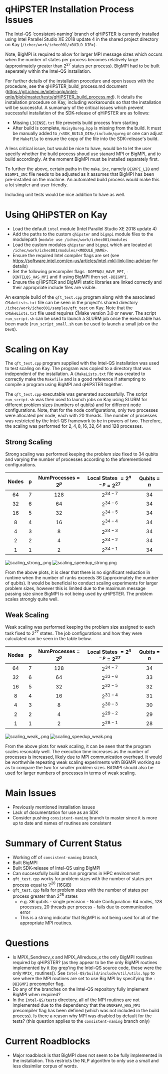 # qHiPSTER Installation Process Issues

The Intel-QS ‘consistent-naming’ branch of qHiPSTER is currently installed using Intel Parallel Studio XE 2018 update 4 in the shared project directory on Kay (`/ichec/work/ichec001/<BUILD_DIR>`).

Note, BigMPI is required to allow for larger MPI message sizes which occurs when the number of states per process becomes relatively large (approximately greater than $`2^{27}`$ states per process). BigMPI had to be built seperately within the Intel-QS installation. 

For further details of the installation procedure and open issues with the procedure, see the qHiPSTER_build_process.md document (https://git.ichec.ie/intel-qnlp/intel-qnlp/blob/master/tests/qHiPSTER_build_process.md). It details the installation procedure on Kay, including workarounds so that the installation will be successful. A sumamary of the critical issues which prevent successful installation of the SDK-release of qHiPSTER are as follows:

- Missing `LICENSE.txt` file prevents build process from starting
- After build is complete, `NoisyQureg.hpp` is missing from the build. It must be manually added to `/<SDK_BUILD_DIR>/include/qureg` or one can adjust the `Makefile` to ensure the copy of the file into the SDK-release's build.

A less critical issue, but would be nice to have, would be to let the user specify whether the build process shoud use stanard MPI or BigMPI, and to build accordingly. At the moment BigMPI must be installed separately first.

To further the above, certain paths in the `make.inc`, namely `BIGMPI_LIB` and `BIGMPI_INC` file needs to be adjusted as it assumes that BigMPI has been pre-installed on the machine. An automated build process would make this a lot simpler and user friendly.

Including unit tests would be nice addition to have as well.


# Using QHiPSTER on Kay
- Load the default `intel` module (Intel Parallel Studio XE 2018 update 4)
- Add the paths to the custom `qhipster` and `bigmpi` module files to the modulepath (`module use /ichec/work/ichec001/modules`
- Load the custom modules `qhipster` and `bigmpi` which are located at `/ichec/work/ichec001/modules/<MODULE_NAME>`.
- Ensure the required Intel compiler flags are set (see https://software.intel.com/en-us/articles/intel-mkl-link-line-advisor for details)
- Set the following precompiler flags `-DOPENQU_HAVE_MPI`, `-DINTELQS_HAS_MPI` and if using BigMPI then set `-DBIGMPI`.
- Ensure the qHiPSTER and BigMPI static libraries are linked correctly and their appropriate include files are visible.

An example build of the `qft_test.cpp` program along with the associated `CMakeLists.txt` file can be seen in the project's shared directory `/ichec/work/ichec001/samples/qft_test` on Kay. Note that the `CMakeLists.txt` file used requires CMake version 3.0 or newer. The script `run_script.sh` can be used to launch a SLURM job once the executable has been made (`run_script_small.sh` can be used to launch a small job on the `DevQ`). 


# Scaling on Kay

The `qft_test.cpp` program supplied with the Intel-QS installation was used to test scaling on Kay. The program was copied to a directory that was independent of the installation. A `CMakeLists.txt` file was created to correctly make the `Makefile` and is a good reference if attempting to compile a program using BigMPI and qHiPSTER together.

The `qft_test.cpp` executable was generated successfully. The script `run_script.sh` was then used to launch jobs on Kay using SLURM for different problem sizes (numbers of qubits) and for different node configurations. Note, that for the node configurations, only two processes were allocated per node, each with 20 threads. The number of processes was restricted by the Intel-QS framework to be in powers of two. Therefore, the scaling was performed for $`2,4,8,16,32,64`$ and $`128`$ processes.

## Strong Scaling
Strong scaling was performed keeping the problem size fixed to $`34`$ qubits and varying the number of processes according to the aforementioned configurations.

| Nodes           |  p    | NumProcesses = $`2^p`$  | Local States $`= 2^{n-p} = 2^{27}`$  | Qubits = $`n`$ |
| :-------------: | :---: | :---------------------: | :----------------------------------: | :------------: |
| 64              |   7   | 128                   | $`2^{34-7}`$                        | 34           |
| 32              |   6   | 64                    | $`2^{34-6}`$                         | 34           |
| 16              |   5   | 32                    | $`2^{34-5}`$                         | 34           |
| 8               |   4   | 16                    | $`2^{34-4}`$                         | 34           |
| 4               |   3   | 8                     | $`2^{34-3}`$                         | 34           |
| 2               |   2   | 4                     | $`2^{34-2}`$                         | 34           |
| 1               |   1   | 2                     | $`2^{34-1}`$                        | 34           |



![scaling_strong_.png](tests/Installation_Tests/scaling_strong_.png)
![scaling_speedup_strong.png](tests/Installation_Tests/scaling_speedup_strong.png)

From the above plots, it is clear that there is no significant reduction in runtime when the number of ranks exceeds $`36`$ (approximately the number of qubits). It would be beneficial to conduct scaling experiments for larger problem sizes, however this is limited due to the maximum message passing size since BigMPI is not being used by qHiPSTER. The problem scales strongly quite well.

## Weak Scaling
Weak scaling was performed keeping the problem size assigned to each task fixed to $`2^{27}`$ states. The job configurations and how they were calculated can be seen in the table below.

| Nodes           |  p    | NumProcesses = $`2^p`$    | Local States $`= 2^{n-p} = 2^{27}`$    | Qubits = $`n`$   |
| :-------------: | :---: | :---------------------: | :----------------------------------: | :------------: |
| 64              |   7   | 128                     | $`2^{34-7}`$                           | 34             |
| 32              |   6   | 64                      | $`2^{33-6}`$                          | 33             |
| 16              |   5   | 32                      | $`2^{32-5}`$                           | 32             |
| 8               |   4   | 16                      | $`2^{31-4}`$                           | 31             |
| 4               |   3   | 8                       | $`2^{30-3}`$                          | 30             |
| 2               |   2   | 4                       | $`2^{29-2}`$                           | 29             |
| 1               |   1   | 2                       | $`2^{28-1}`$                           | 28             |



![scaling_weak_.png](tests/Installation_Tests/scaling_weak_.png)
![scaling_speedup_weak.png](tests/Installation_Tests/scaling_speedup_weak.png)


From the above plots for weak scaling, it can be seen that the program scales resonably well. The execution time increases as the number of processes is increased, likely due to MPI communication overhead. It would be worthwhile repeating weak scaling experiments with BiGMPI working so as to compare the two for smaller problem sizes. BiGMPI should also be used for larger numbers of processes in terms of weak scaling.


# Main Issues
- Previously mentioned installation issues
- Lack of documentation for use as an SDK
- Consider pushing `consistent-naming` branch to master since it is more up to date and names of routines are consistent


# Summary of Current Status

 - Working off of `consistent-naming` branch,
 - Built BigMPI
 - Built SDK-release of Intel-QS using BigMPI
 - Can successfully build and run programs in HPC environment
 - `qft_test.cpp` works for problem sizes with the number of states per process equal to $`2^{28}`$ (16GiB)
 - `qft_test.cpp` fails for problem sizes with the number of states per process greater than $`2^{28}`$ states
     - e.g. 36 qubits - single precision - Node Configuration: 64 nodes, 128 processes, 20 threads per process - fails due to communication error
     - This is a strong indicator that BigMPI is not being used for all of the appropriate MPI routines.

# Questions
- Is MPIX_Sendrecv_x and MPIX_Allreduce_x the only BigMPI routines required by qHiPSTER? (as they appear to be the only BigMPI routines implemented by it (by grep'ing the Intel-QS source code, these were the only `MPIX_` routines)). See `Intel-QS/build/include/util/utils.hpp` to see where the MPI routines are set to use Big MPI by specifying the `-DBIGMPI` precompiler flag.
- Do any of the branches on the Intel-QS repository fully implement BigMPI when required?
- In the `Intel-QS/tests` directory, all of the MPI routines are not implemented due to the dependency that the `DNOREPA_HAS_MPI` precompiler flag has been defined (which was not included in the build process). Is there a reason why MPI was disabled by default for the tests? (this question applies to the `consistent-naming` branch only)

# Current Roadblocks
- Major roadblock is that BigMPI does not seem to be fully implemented in the installation. This restricts the NLP algorithm to only use a small and less dissimilar corpus of words.
